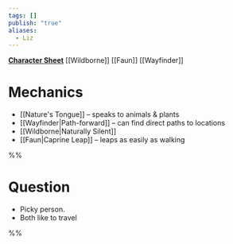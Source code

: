 ```yaml
---
tags: []
publish: "true"
aliases:
  - Liz
---
```

**[Character Sheet](https://app.demiplane.com/nexus/daggerheart/character-sheet/02e7f653-375d-4835-bc03-60b158a385df)**
[[Wildborne]] [[Faun]] [[Wayfinder]] 
# Mechanics
- [[Nature's Tongue]] – speaks to animals & plants
- [[Wayfinder|Path-forward]] – can find direct paths to locations
- [[Wildborne|Naturally Silent]]
- [[Faun|Caprine Leap]] – leaps as easily as walking

%%
# Question
* Picky person.
* Both like to travel

%%